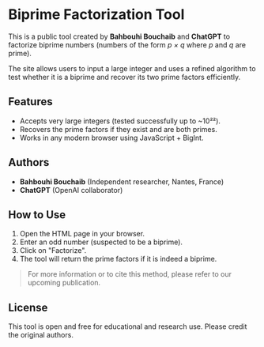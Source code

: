 # Biprime Factorization Tool

This is a public tool created by **Bahbouhi Bouchaib** and **ChatGPT** to factorize biprime numbers (numbers of the form _p × q_ where _p_ and _q_ are prime).

The site allows users to input a large integer and uses a refined algorithm to test whether it is a biprime and recover its two prime factors efficiently.

## Features

- Accepts very large integers (tested successfully up to ~10²²).
- Recovers the prime factors if they exist and are both primes.
- Works in any modern browser using JavaScript + BigInt.

## Authors

- **Bahbouhi Bouchaib** (Independent researcher, Nantes, France)
- **ChatGPT** (OpenAI collaborator)

## How to Use

1. Open the HTML page in your browser.
2. Enter an odd number (suspected to be a biprime).
3. Click on "Factorize".
4. The tool will return the prime factors if it is indeed a biprime.

> For more information or to cite this method, please refer to our upcoming publication.

## License

This tool is open and free for educational and research use. Please credit the original authors.
